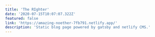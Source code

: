 ```yaml
---
title: 'The RIghter'
date: '2020-07-15T10:07:07.322Z'
featured: false
link: 'https://amazing-noether-7fb791.netlify.app/'
description: 'Static blog page powered by gatsby and netlify CMS.'
---
```

